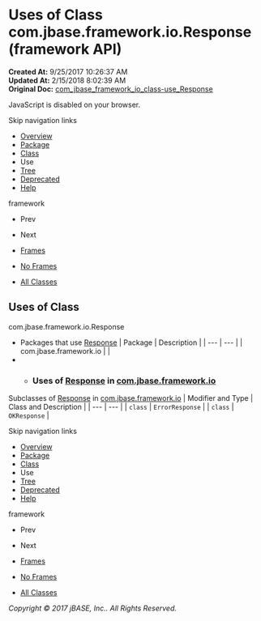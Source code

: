 # Uses of Class com.jbase.framework.io.Response (framework   API)

**Created At:** 9/25/2017 10:26:37 AM  
**Updated At:** 2/15/2018 8:02:39 AM  
**Original Doc:** [com_jbase_framework_io_class-use_Response](https://docs.jbase.com/39223-class-use/com_jbase_framework_io_class-use_Response)  

<!--<br>    try {<br>        if (location.href.indexOf('is-external=true') == -1) {<br>            parent.document.title="Uses of Class com.jbase.framework.io.Response (framework   API)";<br>        }<br>    }<br>    catch(err) {<br>    }<br>//-->
JavaScript is disabled on your browser.

Skip navigation links

- [Overview](../../../../../overview-summary.html)
- [Package](/39220-io/com_jbase_framework_io_package-summary)
- [Class](/39220-io/com_jbase_framework_io_Response "class in com.jbase.framework.io")
- Use
- [Tree](/39220-io/com_jbase_framework_io_package-tree)
- [Deprecated](../../../../../deprecated-list.html)
- [Help](../../../../../help-doc.html)


framework <br>

- Prev
- Next


- [Frames](../../../../../index.html?com/jbase/framework/io/class-use//39223-class-use/com_jbase_framework_io_class-use_Response)
- [No Frames](/39223-class-use/com_jbase_framework_io_class-use_Response)


- [All Classes](../../../../../allclasses-noframe.html)


<!--<br>  allClassesLink = document.getElementById("allclasses\_navbar\_top");<br>  if(window==top) {<br>    allClassesLink.style.display = "block";<br>  }<br>  else {<br>    allClassesLink.style.display = "none";<br>  }<br>  //-->

## Uses of Class
com.jbase.framework.io.Response

- Packages that use [Response](/39220-io/com_jbase_framework_io_Response "class in com.jbase.framework.io") | Package | Description |
| --- | --- |
| com.jbase.framework.io |   |
- - ### Uses of [Response](/39220-io/com_jbase_framework_io_Response "class in com.jbase.framework.io") in [com.jbase.framework.io](/39220-io/com_jbase_framework_io_package-summary)


Subclasses of [Response](/39220-io/com_jbase_framework_io_Response "class in com.jbase.framework.io") in [com.jbase.framework.io](/39220-io/com_jbase_framework_io_package-summary) | Modifier and Type | Class and Description |
| --- | --- |
| `class` | `ErrorResponse`  |
| `class` | `OKResponse`  |

Skip navigation links

- [Overview](../../../../../overview-summary.html)
- [Package](/39220-io/com_jbase_framework_io_package-summary)
- [Class](/39220-io/com_jbase_framework_io_Response "class in com.jbase.framework.io")
- Use
- [Tree](/39220-io/com_jbase_framework_io_package-tree)
- [Deprecated](../../../../../deprecated-list.html)
- [Help](../../../../../help-doc.html)


framework <br>

- Prev
- Next


- [Frames](../../../../../index.html?com/jbase/framework/io/class-use//39223-class-use/com_jbase_framework_io_class-use_Response)
- [No Frames](/39223-class-use/com_jbase_framework_io_class-use_Response)


- [All Classes](../../../../../allclasses-noframe.html)


<!--<br>  allClassesLink = document.getElementById("allclasses\_navbar\_bottom");<br>  if(window==top) {<br>    allClassesLink.style.display = "block";<br>  }<br>  else {<br>    allClassesLink.style.display = "none";<br>  }<br>  //-->

*Copyright © 2017 jBASE, Inc.. All Rights Reserved.*
